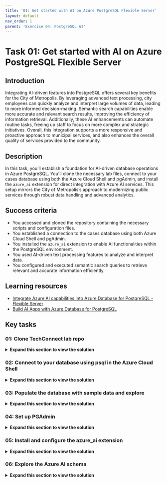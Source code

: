 ```yaml
---
title: '01: Get started with AI on Azure PostgreSQL Flexible Server'
layout: default
nav_order: 1
parent: 'Exercise 04: PostgreSQL AI'
---
```


# Task 01: Get started with AI on Azure PostgreSQL Flexible Server

## Introduction

Integrating AI-driven features into PostgreSQL offers several key benefits for the City of Metropolis. By leveraging advanced text processing, city employees can quickly analyze and interpret large volumes of data, leading to more informed decision-making. Semantic search capabilities enable more accurate and relevant search results, improving the efficiency of information retrieval. Additionally, these AI enhancements can automate routine tasks, freeing up staff to focus on more complex and strategic initiatives. Overall, this integration supports a more responsive and proactive approach to municipal services, and also enhances the overall quality of services provided to the community. 

## Description

In this task, you’ll establish a foundation for AI-driven database operations in Azure PostgreSQL. You'll clone the necessary lab files, connect to your cases database using both the Azure Cloud Shell and pgAdmin, and install the `azure_ai` extension for direct integration with Azure AI services. This setup mirrors the City of Metropolis’s approach to modernizing public services through robust data handling and advanced analytics.

## Success criteria

- You accessed and cloned the repository containing the necessary scripts and configuration files.
- You established a connection to the cases database using both Azure Cloud Shell and pgAdmin.
- You installed the `azure_ai` extension to enable AI functionalities within the PostgreSQL environment.
- You used AI-driven text processing features to analyze and interpret data.
- You configured and executed semantic search queries to retrieve relevant and accurate information efficiently.

## Learning resources

- [Integrate Azure AI capabilities into Azure Database for PostgreSQL - Flexible Server](https://learn.microsoft.com/en-us/azure/postgresql/flexible-server/how-to-integrate-azure-ai)
- [Build AI Apps with Azure Database for PostgreSQL](https://learn.microsoft.com/en-us/training/paths/build-ai-apps-azure-database-postgresql/)
  
## Key tasks

### 01: Clone TechConnect lab repo

 <details markdown="block"> 
  <summary><strong>Expand this section to view the solution</strong></summary> 
   
#### Connection Instructions 

1. Sign in to the virtual machine with the following credentials:

    | Item | Value |
    |:--------|:--------|
    | Username   | **@lab.VirtualMachine(Win11-Pro-Base-VM).Username**   |
    | Password  | **@lab.VirtualMachine(Win11-Pro-Base-VM).Password**   |

    {: .highlight }
    > Select the **Type Text** icon to enter the associated text into the virtual machine. 


#### Clone TechConnect lab repo

The City of Metropolis relies on standardized scripts and templates to manage its data environment. By cloning the TechConnect lab repository, you ensure that everyone follows the same procedures when deploying AI features.
In this task, you'll clone the TechConnect lab repository, which contains the scripts and configuration files needed to configure AI features within an Azure Database for PostgreSQL Flexible Server environment.

1. Open a browser, go to [https://portal.azure.com](https://portal.azure.com), then sign in with your lab credentials:

    | Item | Value |
    |:--------|:--------|
    | Username   | @lab.CloudPortalCredential(User1).Username   |
    | Password  | @lab.CloudPortalCredential(User1).Password   |

1. Select the **Cloud Shell** icon in Azure's global controls to open a new [Cloud Shell](https://learn.microsoft.com/azure/cloud-shell/overview) pane.

    ![Screenshot of the Azure toolbar with the Cloud Shell icon highlighted by a red box.](../../media/12-portal-toolbar-cloud-shell.png)

1. Select **Bash**.

    ![Screenshot of the Azure toolbar with the Cloud Shell icon highlighted by a red box.](../../media/select_bash.png)

1. Select **No storage account required**, select your **Subscription**, then select **Apply**.

    ![Screenshot of the Azure toolbar with the Cloud Shell icon highlighted by a red box.](../../media/select_storage.png)

1. At the Cloud Shell prompt, enter the following to clone the GitHub repo containing exercise resources:

    ```
    git clone https://github.com/Azure-Samples/mslearn-pg-ai.git
    ```

</details> 

### 02: Connect to your database using psql in the Azure Cloud Shell

 <details markdown="block"> 
  <summary><strong>Expand this section to view the solution</strong></summary> 
   
Municipal IT teams often work in varied environments. Using the Azure Cloud Shell ensures secure, consistent access to PostgreSQL resources without requiring local installations or complex VPN setups.
In this task, you’ll connect to the **cases** database on your Azure Database for PostgreSQL flexible server using the [psql command-line utility](https://www.postgresql.org/docs/current/app-psql.html) from the [Azure Cloud Shell](https://learn.microsoft.com/azure/cloud-shell/overview).

1. In the Azure portal, under the **Navigate** section, select **Resource Groups**.

    ![s20lnz6l.jpg](../../media/s20lnz6l.jpg)

1. Select **ResourceGroup1**.
    
1. In the resource group, select the pre-deployed **Azure Database for PostgreSQL Flexible Server** resource.

    ![on8omp7m.jpg](../../media/on8omp7m.jpg)

    {: .warning }
    > It may take 5-10 minutes to start and finish deploying.

    ![u4fenkqc.jpg](../../media/u4fenkqc.jpg)

1. In the left service menu, under **Settings**, select **Databases**.

1. Select **Connect** to the right of the **cases** database.

    ![Screenshot of the Azure Database for PostgreSQL Databases page. Databases and Connect for the cases database are highlighted by red boxes.](../../media/postgresql-cases-database-connect.png)

1. On the **Open New Cloud Shell** dialog, select **Continue**. You won't lose the previously cloned content.

1. At the **Password for user pgAdmin** prompt in the Cloud Shell, enter the password for the **pgAdmin** sign in.

    {: .warning }
    The text cursor for password entry does not move as you type.

    > Password: **passw0rd**

    Once signed in, the **psql** prompt for the **cases** database is displayed.

    ![kn2r0ihw.jpg](../../media/kn2r0ihw.jpg)

1. You'll continue working in the Cloud Shell throughout the remainder of this exercise, so it may be helpful to select the **Maximize** button at the upper right of the pane.

    ![Screenshot of the Azure Cloud Shell pane with the Maximize button highlighted by a red box.](../../media/azure-cloud-shell-pane-maximize-new.png)

</details>    

### 03: Populate the database with sample data and explore

 <details markdown="block"> 
  <summary><strong>Expand this section to view the solution</strong></summary> 

Before configuring AI services, the City of Metropolis needs relevant test data. By creating tables and inserting sample records, officials can validate the AI features on realistic data (for example, legal cases or citizen service requests).
In this task, you'll add a couple of tables to the **cases** database and populate them with sample data so you have information to work with as you review the extension's functionality.

1. Run the following commands to create the **cases** tables for storing law cases data:

    ```
    \i mslearn-pg-ai/Setup/SQLScript/initialize_dataset.sql;
    ```

1. Enter the following command to allow the extended display to be automatically applied:

    ```
    \x auto
    ```

    {: .important }
    >Enabling the extended display for query results in psql improves the readability of output for subsequent commands. 

1. Retrieve a sample of data from the **cases** table. This allows you to examine the structure and content of the data stored in the database.

    ```
    SELECT * FROM cases
    LIMIT 1;
    ```

    ![5glolknh.jpg](../../media/5glolknh.jpg)

</details>    

### 04: Set up PGAdmin

 <details markdown="block"> 
  <summary><strong>Expand this section to view the solution</strong></summary> 

Beyond command-line interfaces, the City of Metropolis benefits from a graphical tool for easier database management. pgAdmin streamlines administrative tasks, letting staff quickly configure AI capabilities.
In this task, after verifying connections via the Azure Cloud Shell, you'll switch to [pgAdmin](https://www.pgadmin.org/) — a robust, open-source platform for PostgreSQL administration and development. This step accelerates the city’s ability to configure and manage AI features.

Using pgAdmin makes it easier to explore the output and understand how the AI features work in PostgreSQL. 

1. Open a new tab, then go to [https://portal.azure.com](https://portal.azure.com).

1. Under **Navigate**, select **Resource Groups**.

1. Select **ResourceGroup1**.

1. In the resource group, select the **Azure Database for PostgreSQL Flexible Server** resource.

    ![on8omp7m.jpg](../../media/on8omp7m.jpg)

1. Paste the value of **Server name** into the below text box. This will be used to connect to the server.

    @lab.TextBox(PGHOST)

    ![bpkrinpa.jpg](../../media/bpkrinpa.jpg)

1. On the service menu, under **Settings**, select **Connect**. Follow instructions in Azure Portal on how to connect to pgAdmin.

    ![Connecting to pgAdmin from Azure](../../media/pgAdmin-from-azure.png)

    {: .highlight }
    > pgAdmin is already installed on your VM.

1. On your VM's desktop, open **pgAdmin 4 v8**.

1. In the pgAdmin 4 interface, on the left side browser tree, right-click **Servers**, select **Register**, then select **Server**.

    ![9qpdmqu5.jpg](../../media/9qpdmqu5.jpg)

1. On the **Register - Server** window, in the **Name** field, enter Azure Database for PostgreSQL.

1. Select the **Connection** tab, then enter the following:

    | Item | Value |
    |:--------|:--------|
    | Host name/address  | @lab.Variable(PGHOST)   |
    | Port  | **5432**   |
    | Maintenance database  | cases   |
    | Username  | pgAdmin   |
    | Password  | passw0rd   |

    ![hcqnvf0c.jpg](../../media/hcqnvf0c.jpg)

1. Select **Save** on the bottom right to save the server registration. pgAdmin 4 will establish the connection.

    {: .note }
    > Once connected, you can expand the server in the left side browser tree to view databases, schemas, and tables. You can also interact with the server using the built-in query tool and manage your database objects.

1. On the left side browser tree, expand **Azure Database for PostgreSQL**, then expand **Databases**, then select **cases**.

    ![au30uz1r.jpg](../../media/au30uz1r.jpg)

1. With **cases** selected, select the **Query Tool** button at the top of that pane to start working with queries in the upcoming sections.

    ![6wsuu6m6.jpg](../../media/6wsuu6m6.jpg)

</details>    

### 05: Install and configure the azure_ai extension

 <details markdown="block"> 
  <summary><strong>Expand this section to view the solution</strong></summary> 

For advanced data processing, Metropolis must integrate Azure AI services directly within PostgreSQL. The `azure_ai` extension allows seamless interaction with Azure OpenAI and Azure AI Language services.
In this task, you will install the **azure_ai** extension into your database and set up connections to your Azure AI Services resources. Doing so enables direct communication for automated text analysis, summarizations, and more.

{: .note }
> You'll use **pgAdmin** for the following steps.

<!--Before using the **azure_ai** extension, you must install it into your database and configure it to connect to your Azure AI Services resources. The **azure_ai** extension allows you to integrate the Azure OpenAI and Azure AI Language services into your database. -->

{: .important }
> Before an extension can be installed and used in an Azure Database for PostgreSQL flexible server database, it must be added to the server's **allowlist**, as described in [how to use PostgreSQL extensions](https://learn.microsoft.com/azure/postgresql/flexible-server/concepts-extensions#how-to-use-postgresql-extensions).

To enable the extension in your database, follow these steps:

1. Enter the following command in the pgAdmin **Query** pane. 

    ```
    SHOW azure.extensions;
    ```

    {: .note }
    > This verifies the **azure_ai**, **vector**, **age** and **pg_diskann** extensions were successfully added to your server's **allowlist** by the Bicep deployment script that ran when setting up your environment.

1. Select the **Execute script** button.

    ![9es8tm4z.jpg](../../media/9es8tm4z.jpg)

1. Your output will look similar to the following:

    ![4rrxndst.jpg](../../media/4rrxndst.jpg)

1. Install the **azure_ai** extension using the [CREATE EXTENSION](https://www.postgresql.org/docs/current/sql-createextension.html) command. Overwrite the previous query used with the following:

    ```
    CREATE EXTENSION IF NOT EXISTS azure_ai;
    ```

{: .important }
> **CREATE EXTENSION** loads a new extension into the database by running its script file. This script typically creates new SQL objects such as functions, data types, and schemas. An error is thrown if an extension of the same name already exists. Adding **IF NOT EXISTS** allows the command to execute without throwing an error if it’s already installed.

![1rbkb707.jpg](../../media/1rbkb707.jpg)

</details> 

### 06: Explore the Azure AI schema

 <details markdown="block"> 
  <summary><strong>Expand this section to view the solution</strong></summary> 
   
 Metropolis’s IT department needs to understand how AI services function within PostgreSQL to effectively manage user queries and automate tasks.

The **azure_ai** schema provides the framework for directly interacting with Azure AI and ML services from your database. It contains functions for setting up connections to those services and retrieving them from the **settings** table, also hosted in the same schema. The **settings** table provides secure storage in the database for endpoints and keys associated with your Azure AI and ML services.

{: .important }
> Review the schema: [Configure the azure_ai extension](https://learn.microsoft.com/en-us/azure/postgresql/flexible-server/generative-ai-azure-overview#configure-the-azure_ai-extension)

- Review the functions defined in the **azure_ai** schema. 

| Schema |  Name  | Result data type | Argument data types | Type  |
|:----------|:-------------|:------------------|:----------------------|:------|
|  azure_ai | get_setting | text      | key text      | func |
|  azure_ai | set_setting | void      | key text, value text | func |
|  azure_ai | version  | text      |           | func |

{: .important }
> Because the connection information for Azure AI services, including API keys, is stored in a configuration table in the database, the **azure_ai** extension defines a role called **azure_ai_settings_manager** to ensure this information is protected and accessible only to users who have been assigned that role. This role enables reading and writing of settings related to the extension. 

---

#### Explore the Azure AI functions

Only members of the **azure_ai_settings_manager** role can invoke the **azure_ai.get_setting()** and **azure_ai.set_setting()** functions. In an Azure Database for PostgreSQL flexible server, all admin users (those with the **azure_pg_admin** role assigned) are also assigned the **azure_ai_settings_manager** role.

Once these settings are properly configured, Metropolis can quickly integrate cognitive services—for example, to process lengthy legal documents or citizen requests—directly in its database.

To demonstrate how you use the **azure_ai.set_setting()** and **azure_ai.get_setting()** functions, configure the connection with your Azure OpenAI resource.

1. Go to the tab where Cloud Shell is open, minimize the Cloud Shell pane, then select the **ResourceGroup1** breadcrumb link.

    ![r46paieg.jpg](../../media/r46paieg.jpg)

1. Select the **Azure OpenAI** resource.

    ![jo30kfup.jpg](../../media/jo30kfup.jpg)

1. On the Azure OpenAI resource page, in the service menu, under the **Resource Management** section, select **Keys and Endpoint**.

1. Enter the value for **KEY 1** in the below textbox:

    `@lab.TextBox(API_KEY)`

1. Enter the value for **Endpoint**:

    `@lab.TextBox(ENDPOINT)`

    ![Screenshot of the Azure OpenAI service's Keys and Endpoints page is displayed, with the KEY 1 and Endpoint copy buttons highlighted by red boxes.](./instructions282962/azure-openai-keys-and-endpoints.png)

    {: .important }
    > You can use either **KEY 1** or **KEY 2**. Always having two keys allows you to securely rotate and regenerate keys without causing service disruption.

1. Once you have your endpoint and key, maximize the **pgAdmin** window.

1. Enter the following in the **Query** pane to add your values to the configuration table:

    ```sql
    SELECT azure_ai.set_setting('azure_openai.endpoint', '@lab.Variable(ENDPOINT)');
    SELECT azure_ai.set_setting('azure_openai.subscription_key', '@lab.Variable(API_KEY)');
    ```

    {: .warning }
    > This code block uses your input from the above text boxes for **KEY 1** and **Endpoint**. 

1. Select the **Execute script** button on the toolbar. The input and output should look similar to the following.

    ![ew9kd8ez.jpg](../../media/ew9kd8ez.jpg)

1. Verify the settings were written into the **azure_ai.settings** table. Enter the following, then select **Execute script**:

    ```sql
    SELECT azure_ai.get_setting('azure_openai.endpoint');
    ```

1. Enter the following, then select **Execute script**:

    ```sql
    SELECT azure_ai.get_setting('azure_openai.subscription_key');
    ```

    ![h9dxoetd.jpg](../../media/h9dxoetd.jpg)

    The **azure_ai** extension is now connected to your Azure OpenAI account.

---

#### Review the Azure OpenAI schema

The **azure_openai** schema provides the ability to integrate the creation of vector embedding of text values into your database using Azure OpenAI. Using this schema, you can [generate embeddings with Azure OpenAI](https://learn.microsoft.com/azure/ai-services/openai/how-to/embeddings) directly from the database to create vector representations of input text, which can then be used in vector similarity searches, as well as consumed by machine learning models. 

The schema contains a single function, **create_embeddings()**, with two overloads. One overload accepts a single input string, and the other expects an array of input strings.

Review the details of the functions in the **azure_openai** schema: [Configure OpenAI endpoint and key](https://learn.microsoft.com/en-us/azure/postgresql/flexible-server/generative-ai-azure-openai#configure-openai-endpoint-and-key)

The documentation shows the two overloads of the **azure_openai.create_embeddings()** function, allowing you to review the differences between the two versions of the function and the types they return. 

1. Enter the following query and select **Execute script**:

    ```sql
    SELECT azure_openai.create_embeddings('text-embedding-3-small', 'Sample text for PostgreSQL Lab') AS vector;
    ```

    ![3204fmnv.jpg](../../media/3204fmnv.jpg)

    {: .note }
    > This is a simplified example of using the function, creating a vector embedding for a sample query. The **deployment_name** parameter is set to **embedding**, which is the name of the deployment of the **text-embedding-3-small** model in your Azure OpenAI service. 


{: .important }
>[Embeddings](https://learn.microsoft.com/azure/postgresql/flexible-server/generative-ai-overview#embeddings) are a concept in machine learning and natural language processing (NLP) that involves representing objects such as words, documents, or entities, as [vectors](https://learn.microsoft.com/azure/postgresql/flexible-server/generative-ai-overview#vectors) in a multi-dimensional space.
>
> Embeddings allow machine learning models to evaluate how closely two pieces of information are related. This technique efficiently identifies relationships and similarities between data, allowing algorithms to identify patterns and make accurate predictions.
>
> The **azure_ai** extension allows you to generate embeddings for input text. To enable the generated vectors to be stored alongside the rest of your data in the database, you must install and [enable the vector extension](https://learn.microsoft.com/azure/postgresql/flexible-server/how-to-use-pgvector#enable-extension). However, that’s outside the scope of this exercise.

</details> 

